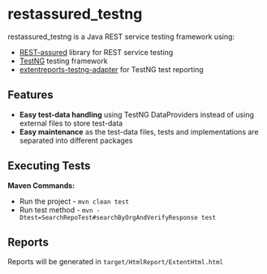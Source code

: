 # restassured_testng

restassured_testng is a Java REST service testing framework using:

- [REST-assured](http://rest-assured.io/) library for REST service testing
- [TestNG](https://testng.org/doc/) testing framework
- [extentreports-testng-adapter](https://extentreports.com/docs/versions/4/java/testng.html) for TestNG test reporting

## Features

- **Easy test-data handling** using TestNG DataProviders instead of using external files to store test-data
- **Easy maintenance** as the test-data files, tests and implementations are separated into different packages

## Executing Tests

**Maven Commands:**

- Run the project - `mvn clean test`
- Run test method - `mvn -Dtest=SearchRepoTest#searchByOrgAndVerifyResponse test`

## Reports

Reports will be generated in `target/HtmlReport/ExtentHtml.html`